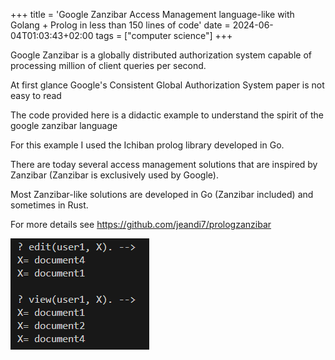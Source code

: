 +++
title = 'Google Zanzibar Access Management language-like with Golang + Prolog in less than 150 lines of code'
date = 2024-06-04T01:03:43+02:00
tags = ["computer science"]
+++

Google Zanzibar is a globally distributed authorization system capable of processing million of client queries per second.

At first glance Google's Consistent Global Authorization System paper is not easy to read

The code provided here is a didactic example to understand the spirit of the google zanzibar language

For this example I used the Ichiban prolog library developed in Go.

There are today several access management solutions that are inspired by Zanzibar (Zanzibar is exclusively used by Google).

Most Zanzibar-like solutions are developed in Go (Zanzibar included) and sometimes in Rust.

For more details see https://github.com/jeandi7/prologzanzibar

![Image](./images/question3.png)